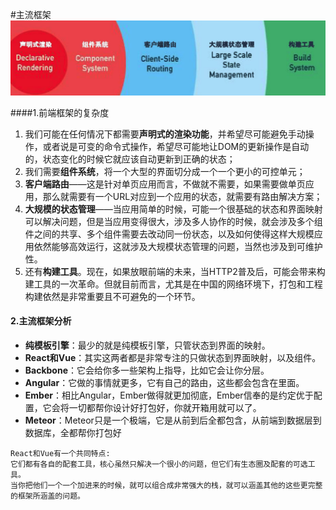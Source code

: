 #主流框架
![](/assets/vue-intro-framework.png)

####1.前端框架的复杂度

1. 我们可能在任何情况下都需要**声明式的渲染功能**，并希望尽可能避免手动操作，或者说是可变的命令式操作，希望尽可能地让DOM的更新操作是自动的，状态变化的时候它就应该自动更新到正确的状态；
2. 我们需要**组件系统**，将一个大型的界面切分成一个一个更小的可控单元；
3. **客户端路由**——这是针对单页应用而言，不做就不需要，如果需要做单页应用，那么就需要有一个URL对应到一个应用的状态，就需要有路由解决方案；
4. **大规模的状态管理**——当应用简单的时候，可能一个很基础的状态和界面映射可以解决问题，但是当应用变得很大，涉及多人协作的时候，就会涉及多个组件之间的共享、多个组件需要去改动同一份状态，以及如何使得这样大规模应用依然能够高效运行，这就涉及大规模状态管理的问题，当然也涉及到可维护性。
5. 还有**构建工具**。现在，如果放眼前端的未来，当HTTP2普及后，可能会带来构建工具的一次革命。但就目前而言，尤其是在中国的网络环境下，打包和工程构建依然是非常重要且不可避免的一个环节。

#### 2.主流框架分析

* **纯模板引擎**：最少的就是纯模板引擎，只管状态到界面的映射。
* **React和Vue**：其实这两者都是非常专注的只做状态到界面映射，以及组件。
* **Backbone**：它会给你多一些架构上指导，比如它会让你分层。
* **Angular**：它做的事情就更多，它有自己的路由，这些都会包含在里面。
* **Ember**：相比Angular，Ember做得就更加彻底，Ember信奉的是约定优于配置，它会将一切都帮你设计好打包好，你就开箱用就可以了。
* **Meteor**：Meteor只是一个极端，它是从前到后全都包含，从前端到数据层到数据库，全都帮你打包好

```
React和Vue有一个共同特点:
它们都有各自的配套工具，核心虽然只解决一个很小的问题，但它们有生态圈及配套的可选工具。
当你把他们一个一个加进来的时候，就可以组合成非常强大的栈，就可以涵盖其他的这些更完整的框架所涵盖的问题。
```
